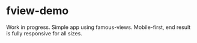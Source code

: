 # fview-demo

Work in progress.   Simple app using famous-views.  Mobile-first, end result
is fully responsive for all sizes.